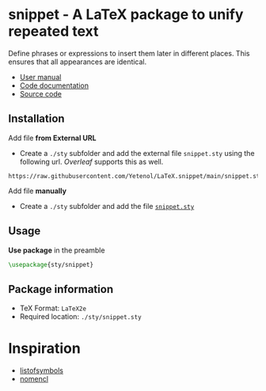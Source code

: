 # snippet - A LaTeX package to unify repeated text

Define phrases or expressions to insert them later in different places. This ensures that all appearances are identical.

- [User manual](User%20manual.md)
- [Code documentation](Code%20documentation.md)
- [Source code](snippet.sty)

## Installation

Add file **from External URL**  
- Create a `./sty` subfolder and add the external file `snippet.sty` using the following url. _Overleaf_ supports this as well.
```
https://raw.githubusercontent.com/Yetenol/LaTeX.snippet/main/snippet.sty
```

Add file **manually**  
- Create a `./sty` subfolder and add the file [`snippet.sty`](snippet.sty)

## Usage

**Use package** in the preamble
```latex
\usepackage{sty/snippet}
```

## Package information

- TeX Format:        `LaTeX2e`
- Required location: `./sty/snippet.sty`

# Inspiration

- [listofsymbols](https://texdoc.org/serve/listofsymbols/0)
- [nomencl](https://texdoc.org/serve/nomencl/0)